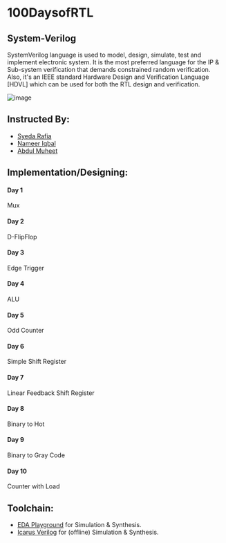# 100DaysofRTL
## System-Verilog
SystemVerilog language is used to model, design, simulate, test and implement electronic system. It is the most preferred language for the IP & Sub-system verification that demands constrained random verification. Also, it's an IEEE standard Hardware Design and Verification Language [HDVL] which can be used for both the RTL design and verification.

![image](https://www.edaplayground.com/img/Playground-screenshot.png)

## Instructed By:
- [Syeda Rafia](https://github.com/syedarafia13)
- [Nameer Iqbal](https://github.com/Nameer-Iqbal-Ansari)
- [Abdul Muheet ](https://github.com/Abdul-muheet-ghani)

## Implementation/Designing:

#### Day 1
Mux
#### Day 2
D-FlipFlop
#### Day 3
Edge Trigger
#### Day 4
ALU
#### Day 5
Odd Counter
#### Day 6
Simple Shift Register
#### Day 7
Linear Feedback Shift Register
#### Day 8
Binary to Hot
#### Day 9
Binary to Gray Code
#### Day 10
Counter with Load

## Toolchain:
* [EDA Playground](https://www.edaplayground.com) for Simulation & Synthesis.
* [Icarus Verilog](https://bleyer.org/icarus/) for (offline) Simulation & Synthesis.
